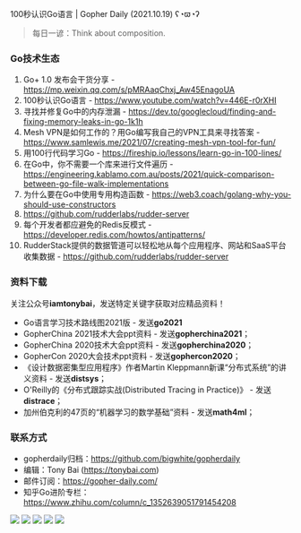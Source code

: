 100秒认识Go语言 | Gopher Daily (2021.10.19) ʕ◔ϖ◔ʔ

>每日一谚：Think about composition.

### Go技术生态

1. Go+ 1.0 发布会干货分享 - https://mp.weixin.qq.com/s/pMRAaqChxj_Aw45EnagoUA
2. 100秒认识Go语言 - https://www.youtube.com/watch?v=446E-r0rXHI
3. 寻找并修复Go中的内存泄漏 - https://dev.to/googlecloud/finding-and-fixing-memory-leaks-in-go-1k1h
4. Mesh VPN是如何工作的？用Go编写我自己的VPN工具来寻找答案 - https://www.samlewis.me/2021/07/creating-mesh-vpn-tool-for-fun/
5. 用100行代码学习Go - https://fireship.io/lessons/learn-go-in-100-lines/
6. 在Go中，你不需要一个库来进行文件遍历 - https://engineering.kablamo.com.au/posts/2021/quick-comparison-between-go-file-walk-implementations
7. 为什么要在Go中使用专用构造函数 - https://web3.coach/golang-why-you-should-use-constructors
8. https://github.com/rudderlabs/rudder-server
9. 每个开发者都应避免的Redis反模式 - https://developer.redis.com/howtos/antipatterns/
10. RudderStack提供的数据管道可以轻松地从每个应用程序、网站和SaaS平台收集数据 - https://github.com/rudderlabs/rudder-server

### 资料下载

关注公众号**iamtonybai**，发送特定关键字获取对应精品资料！

* Go语言学习技术路线图2021版 - 发送**go2021**
* GopherChina 2021技术大会ppt资料 - 发送**gopherchina2021**；
* GopherChina 2020技术大会ppt资料 - 发送**gopherchina2020**；
* GopherCon 2020大会技术ppt资料 - 发送**gophercon2020**；
* 《设计数据密集型应用程序》作者Martin Kleppmann新课“分布式系统”的讲义资料 - 发送**distsys**；
* O'Reilly的《分布式跟踪实战(Distributed Tracing in Practice)》 - 发送**distrace**；
* 加州伯克利的47页的“机器学习的数学基础”资料 - 发送**math4ml**；

### 联系方式

* gopherdaily归档：https://github.com/bigwhite/gopherdaily
* 编辑：Tony Bai (https://tonybai.com)
* 邮件订阅：https://gopher-daily.com/
* 知乎Go进阶专栏：https://www.zhihu.com/column/c_1352639051791454208

![](http://image.tonybai.com/img/tonybai/go-first-course-banner.png)
![](http://image.tonybai.com/img/tonybai/imooc-go-column-pgo-with-qr.jpg)
![](http://image.tonybai.com/img/tonybai/imooc-k8s-practice-with-qr.jpg)
![](http://image.tonybai.com/img/tonybai/gopher-tribe-zsxq-small-card.png)
![](http://image.tonybai.com/img/tonybai/iamtonybai-wechat-qr.png)
